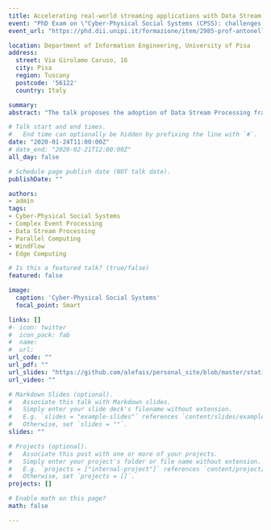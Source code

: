 ```yaml
---
title: Accelerating real-world streaming applications with Data Stream Processing frameworks
event: "PhD Exam on \"Cyber-Physical Social Systems (CPSS): challenges and new research directions\""
event_url: "https://phd.dii.unipi.it/formazione/item/2985-prof-antonella-longo-university-of-salento-italy-on-cyber-physical-social-systems-cpsss-challenges-and-new-research-directions-,-janaury-2020.html?highlight=WyJjcHNzIl0="

location: Department of Information Engineering, University of Pisa
address:
  street: Via Girolamo Caruso, 16
  city: Pisa
  region: Tuscany
  postcode: '56122'
  country: Italy

summary: 
abstract: "The talk proposes the adoption of Data Stream Processing frameworks (Storm, Flink, WindFlow, ...) to perform real-time processing in Cyber-Physical Social Systems (e.g. Complex Event Processing). The idea is to improve performance (bandwidth and latency) by exploiting edge resources to parallelize the computation. Proper heuristics are required to find the optimal allocation of the operators of a streaming application onto the graph of edge nodes."

# Talk start and end times.
#   End time can optionally be hidden by prefixing the line with `#`.
date: "2020-01-24T11:00:00Z"
# date_end: "2020-02-21T12:00:00Z"
all_day: false

# Schedule page publish date (NOT talk date).
publishDate: ""

authors: 
- admin
tags: 
- Cyber-Physical Social Systems
- Complex Event Processing
- Data Stream Processing
- Parallel Computing
- WindFlow
- Edge Computing

# Is this a featured talk? (true/false)
featured: false

image:
  caption: 'Cyber-Physical Social Systems'
  focal_point: Smart

links: []
#- icon: twitter
#  icon_pack: fab
#  name: 
#  url: 
url_code: ""
url_pdf: ""
url_slides: "https://github.com/alefais/personal_site/blob/master/static/presentations/phdcourse-cpss.pdf"
url_video: ""

# Markdown Slides (optional).
#   Associate this talk with Markdown slides.
#   Simply enter your slide deck's filename without extension.
#   E.g. `slides = "example-slides"` references `content/slides/example-slides.md`.
#   Otherwise, set `slides = ""`.
slides: ""

# Projects (optional).
#   Associate this post with one or more of your projects.
#   Simply enter your project's folder or file name without extension.
#   E.g. `projects = ["internal-project"]` references `content/project/deep-learning/index.md`.
#   Otherwise, set `projects = []`.
projects: []

# Enable math on this page?
math: false

---
```

